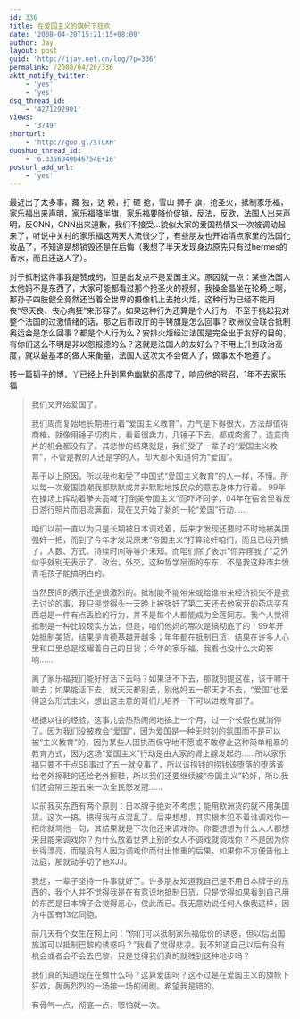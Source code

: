 ```yaml
---
id: 336
title: 在爱国主义的旗帜下狂欢
date: '2008-04-20T15:21:15+08:00'
author: Jay
layout: post
guid: 'http://ijay.net.cn/log/?p=336'
permalink: /2008/04/20/336
aktt_notify_twitter:
    - 'yes'
    - 'yes'
dsq_thread_id:
    - '4271292901'
views:
    - '3749'
shorturl:
    - 'http://goo.gl/sTCXH'
duoshuo_thread_id:
    - '6.3356040646754E+18'
posturl_add_url:
    - 'yes'
---
```


最近出了太多事，藏 独，达 赖，打 砸 抢，雪山 狮子 旗，抢圣火，抵制家乐福，家乐福出来声明，家乐福降半旗，家乐福要降价促销，反法，反欧，法国人出来声明，反CNN，CNN出来道歉，我们不接受…貌似大家的爱国热情又一次被调动起来了，听说中关村的家乐福这两天人流很少了，有些朋友也开始清点家里的法国化妆品了，不知道是想销毁还是在后悔（我想了半天发现身边原先只有过hermes的香水，而且还送人了）。

对于抵制这件事我是赞成的，但是出发点不是爱国主义。原因就一点：某些法国人太他妈不是东西了，大家可能都看过那个抢圣火的视频，我操金晶坐在轮椅上啊，那孙子四肢健全竟然还当着全世界的摄像机上去抢火炬，这种行为已经不能用丧“尽天良、丧心病狂”来形容了。如果这种行为还算是个人行为，不至于挑起我对整个法国的过激情绪的话，那之后市政厅的手铐旗是怎么回事？欧洲议会联合抵制奥运会是怎么回事？都是个人行为么？安排火炬经过法国是完全出于友好的目的，有你们这么不明是非以怨报德的么？这就是法国人的友好么？不用上升到政治高度，就以最基本的做人来衡量，法国人这次太不会做人了，做事太不地道了。

转一篇韬子的<a href="http://fqy8341.spaces.live.com/blog/cns!CBF37F4624E94ACC!391.entry">博</a>，丫已经上升到黑色幽默的高度了，响应他的号召，1年不去家乐福
<blockquote>我们又开始爱国了。

我们周而复始地长期进行着“爱国主义教育”，力气是下得很大，方法却值得商榷，就像用锤子切肉片，看着很卖力，几锤子下去，都成肉酱了，连变肉片的机会都没有了。其悲惨的结果就是，我们受了一辈子的“爱国主义教育”，不管是教的人还是学的人，却大都不知道何为“爱国”。

基于以上原因，所以我也和受了中国式“爱国主义教育”的人一样，不懂。所以每一次爱国浪潮我都默默或并非默默地按民众的意志身体力行着。 99年在操场上挥动着拳头高喊“打倒美帝国主义”而吓坏同学，04年在宿舍里看反日游行照片而泪流满面，现在又开始了新的一轮“爱国”行动……

咱们以前一直以为只是长期被日本调戏着，后来才发现还要时不时地被美国强奸一把，而到了今年才发现原来“帝国主义”打算轮奸咱们，而且已经开搞了，人数、方式、持续时间等等介未知。而咱们除了表示“你弄疼我了”之外似乎就别无表示了。政治，外交，这种哲学层面的东东，不是我这种市井愤青毛孩子能搞明白的。

当然民间的表示还是很激烈的。抵制能不能带来或给谁带来经济损失不是我去讨论的事，我只是觉得头一天晚上被强奸了第二天还去他家开的药店买东西总是一件有点丢脸的行为，并不是每个人都能成为金莲同志。我个人觉得抵制是一种比较现实方法，但是，咱们他妈的哪次是搞彻底了的！99年开始抵制美货，结果是肯德基越开越多；年年都在抵制日货，结果在许多人心里和口里总是炫耀着自己的日货；今年的家乐福，我看也没什么大的影响……

离了家乐福我们能好好活下去吗？如果活不下去，那就别提这茬，该干嘛干嘛去；如果能活下去，就天天都别去，别他妈五一那天才不去，“爱国”也爱得这么形式主义，想出这主意的哥们儿培养一下可以进教育部了。

根据以往的经验，这事儿会热热闹闹地搞上一个月，过一个长假也就消停了。因为我们没被教会“爱国”，因为爱国是一种无时刻的氛围而不是可以被“主义教育”的，因为某些人固执而保守地不愿或不敢停止这种简单粗暴的教育方式，因为这场“爱国主义”行动是由大家的肾上腺发起的……所以家乐福只要不干点SB事过了五一就没事了，所以该捞钱的捞钱该堕落的堕落该给老外擦鞋的还给老外擦鞋，所以我们还要继续被“帝国主义”轮奸，所以我们还会隔三差五来一次全民怒发冠……

以前我买东西有两个原则：日本牌子绝对不考虑；能用欧洲货的就不用美国货。这次一搞，搞得我有点混乱了。后来想想，其实根本犯不着谁调戏你一把你就骂他一句，其结果就是下次他还来调戏你。你要想想为什么人人都想来且能来调戏你？为什么放着世界上别的女人不调戏就调戏你？不是因为你长得漂亮，而是没有人因为调戏你而付出惨重的后果。如果你不方便告他上法庭，那就动手切了他XJJ。

我想，一辈子坚持一件事就好了。许多朋友知道我自己是不用日本牌子的东西的，我个人并不觉得我是在有意识地抵制日货，只是觉得如果看到自己用的东西是日本牌子会觉得恶心，仅此而已。我无意劝说任何人像我这样，因为中国有13亿同胞。

前几天有个女生在网上问：“你们可以抵制家乐福低价的诱惑，但以后出国旅游可以抵制巴黎的诱惑吗？”我看了觉得悲凉。我不知道自己以后有没有机会或者会不会去巴黎，只是觉得我们真的就贱到这种地步吗？

我们真的知道现在在做什么吗？这算爱国吗？这不过是在爱国主义的旗帜下狂欢，轰轰烈烈的一场接一场的闹剧。希望我是错的。

有骨气一点，彻底一点，哪怕就一次。</blockquote>